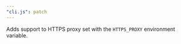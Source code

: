 ```yaml
---
"cli.js": patch
---
```


Adds support to HTTPS proxy set with the `HTTPS_PROXY` environment variable.
